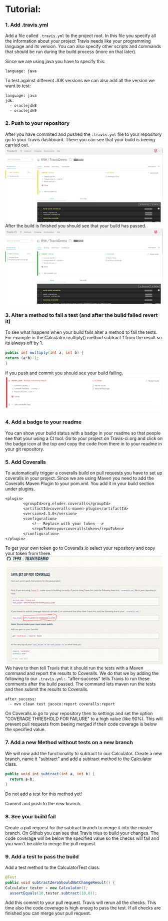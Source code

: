# Tutorial:
### 1. Add .travis.yml 
Add a file called ```.travis.yml``` to the project root. 
In this file you specify all the information about your project Travis needs like your programming language and its version.
You can also specify other scripts and commands that should be run during the build process (more on that later).

Since we are using java you have to specify this:
```
language: java
```
To test against different JDK versions we can also add all the version we want to test:
```
language: java
jdk:
  - oraclejdk8
  - oraclejdk9
```

### 2. Push to your repository
After you have commited and pushed the ```.travis.yml``` file to your repository go to your Travis dashboard. There you can see that your build is beeing carried out.
![Build running](https://github.com/tf98/e-Portfolio-Travis-CI/blob/master/images/build_running.PNG)
After the build is finished you should see that your build has passed.
![Build successful](https://github.com/tf98/e-Portfolio-Travis-CI/blob/master/images/build_success.PNG)

### 3. Alter a method to fail a test (and after the build failed revert it)
To see what happens when your build fails alter a method to fail the tests. For example in the Calculator.multiply() method subtract 1 from the result so its always off by 1.
```java 
public int multiply(int a, int b) {
return (a*b)-1;
}
```
If you push and commit you should see your build failing.
![Build failed](https://github.com/tf98/e-Portfolio-Travis-CI/blob/master/images/build_failed.PNG)

### 4. Add a badge to your readme
You can show your build status with a badge in your readme so that people see that your using a CI tool. Go to your project on Travis-ci.org and click on the badge icon at the top and copy the code from there in to your readme in your git repository.

### 5. Add Coveralls
To automatically trigger a coveralls build on pull requests you have to set up coveralls in your project. Since we are using Maven you need to add the Coveralls Maven Plugin to your pom.xml. You add it in your build section under plugins.
```
<plugin>
        <groupId>org.eluder.coveralls</groupId>
        <artifactId>coveralls-maven-plugin</artifactId>
        <version>4.3.0</version>
        <configuration>
            <!-- Replace with your token -->
            <repoToken>yourcoverallstoken</repoToken>
        </configuration>
</plugin>
```
To get your own token go to Coveralls.io select your repository and copy your token from there.
![Get Coveralls Token](https://github.com/tf98/e-Portfolio-Travis-CI/blob/master/images/coveralls_token.PNG)
We have to then tell Travis that it should run the tests with a Maven command and report the results to Coveralls. We do that we by adding the following to our ```.travis.yml:```. "after-success" tells Travis to run these comments after the build passed. The command lets maven run the tests and then submit the results to Coveralls.
```
after_success:
  - mvn clean test jacoco:report coveralls:report
```

On Coveralls.io go to your repository then to settings and set the option "COVERAGE THRESHOLD FOR FAILURE" to a high value (like 90%). This will prevent pull requests from beeing merged if their code coverage is below the specified value.

### 7. Add a new Method without tests on a new branch
We will now add the functionality to subtract to our Calculator. Create a new branch, name it "subtract" and add a subtract method to the Calculator class.
```java
public void int subtract(int a, int b) {
  return a-b;
}
```
Do not add a test for this method yet!

Commit and push to the new branch. 

### 8. See your build fail
Create a pull request for the subtract branch to merge it into the master branch. On Github you can see that Travis tries to build your changes. The code coverage will be below the specified value so the checks will fail and you won't be able to merge the pull request.

### 9. Add a test to pass the build
Add a test method to the CalculatorTest class.
```java
@Test
public void subtractZeroShouldNotChangeResult() {
Calculator tester = new Calculator();
  assertEquals(10,tester.subtract(10,0));
```
Add this commit to your pull request. Travis will rerun all the checks. This time also the code coverage is high enoug to pass the test.
If all checks are finished you can merge your pull request.
